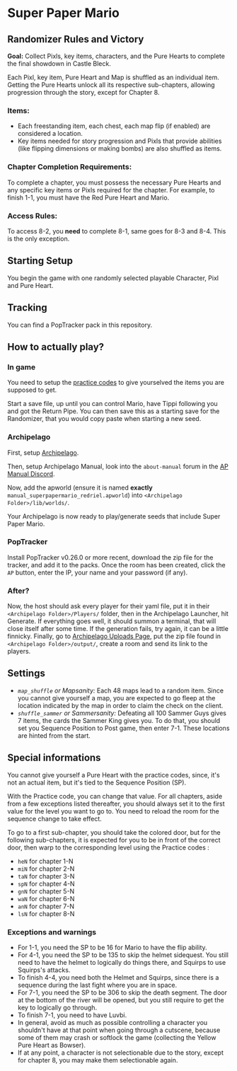 # Super Paper Mario

## Randomizer Rules and Victory

**Goal:** Collect Pixls, key items, characters, and the Pure Hearts to complete the final showdown in Castle Bleck.

Each Pixl, key item, Pure Heart and Map is shuffled as an individual item. Getting the Pure Hearts unlock all its respective sub-chapters, allowing progression through the story, except for Chapter 8.

### Items:
- Each freestanding item, each chest, each map flip (if enabled) are considered a location.
- Key items needed for story progression and Pixls that provide abilities (like flipping dimensions or making bombs) are also shuffled as items.

### Chapter Completion Requirements:
To complete a chapter, you must possess the necessary Pure Hearts and any specific key items or Pixls required for the chapter. For example, to finish 1-1, you must have the Red Pure Heart and Mario.

### Access Rules:
To access 8-2, you **need** to complete 8-1, same goes for 8-3 and 8-4. This is the only exception.

## Starting Setup
You begin the game with one randomly selected playable Character, Pixl and Pure Heart.

## Tracking
You can find a PopTracker pack in this repository.

## How to actually play?

### In game
You need to setup the [practice codes](https://github.com/SeekyCt/spm-practice-codes/blob/main/INSTALLING.md) to give yourselved the items you are supposed to get.

Start a save file, up until you can control Mario, have Tippi following you and got the Return Pipe. You can then save this as a starting save for the Randomizer, that you would copy paste when starting a new seed.

### Archipelago
First, setup [Archipelago](https://archipelago.gg/tutorial/Archipelago/setup/en).

Then, setup Archipelago Manual, look into the `about-manual` forum in the [AP Manual Discord](https://discord.gg/VBRWW83A5s).

Now, add the apworld (ensure it is named **exactly** `manual_superpapermario_redriel.apworld`) into `<Archipelago Folder>/lib/worlds/`.

Your Archipelago is now ready to play/generate seeds that include Super Paper Mario.

### PopTracker
Install PopTracker v0.26.0 or more recent, download the zip file for the tracker, and add it to the packs.
Once the room has been created, click the `AP` button, enter the IP, your name and your password (if any).

### After?
Now, the host should ask every player for their yaml file, put it in their `<Archipelago Folder>/Players/` folder, then in the Archipelago Launcher, hit Generate.
If everything goes well, it should summon a terminal, that will close itself after some time. If the generation fails, try again, it can be a little finnicky.
Finally, go to [Archipelago Uploads Page](https://archipelago.gg/uploads), put the zip file found in `<Archipelago Folder>/output/`, create a room and send its link to the players.

## Settings
- _`map_shuffle` or Mapsanity:_ Each 48 maps lead to a random item. Since you cannot give yourself a map, you are expected to go fleep at the location indicated by the map in order to claim the check on the client.
- _`shuffle_sammer` or Sammersanity:_ Defeating all 100 Sammer Guys gives 7 items, the cards the Sammer King gives you. To do that, you should set you Sequence Position to Post game, then enter 7-1. These locations are hinted from the start.

## Special informations
You cannot give yourself a Pure Heart with the practice codes, since, it's not an actual item, but it's tied to the Sequence Position (SP).

With the Practice code, you can change that value.
For all chapters, aside from a few exceptions listed thereafter, you should always set it to the first value for the level you want to go to.
You need to reload the room for the sequence change to take effect.

To go to a first sub-chapter, you should take the colored door, but for the following sub-chapters, it is expected for you to be in front of the correct door, then warp to the corresponding level using the Practice codes :
- `heN` for chapter 1-N
- `miN` for chapter 2-N
- `taN` for chapter 3-N
- `spN` for chapter 4-N
- `gnN` for chapter 5-N
- `waN` for chapter 6-N
- `anN` for chapter 7-N
- `lsN` for chapter 8-N

### Exceptions and warnings
- For 1-1, you need the SP to be 16 for Mario to have the flip ability.
- For 4-1, you need the SP to be 135 to skip the helmet sidequest. You still need to have the helmet to logically do things there, and Squirps to use Squirps's attacks.
- To finish 4-4, you need both the Helmet and Squirps, since there is a sequence during the last fight where you are in space.
- For 7-1, you need the SP to be 306 to skip the death segment. The door at the bottom of the river will be opened, but you still require to get the key to logically go through.
- To finish 7-1, you need to have Luvbi.
- In general, avoid as much as possible controlling a character you shouldn't have at that point when going through a cutscene, because some of them may crash or softlock the game (collecting the Yellow Pure Heart as Bowser).
- If at any point, a character is not selectionable due to the story, except for chapter 8, you may make them selectionable again.

